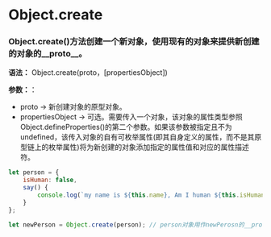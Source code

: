 # Object.create

### Object.create()方法创建一个新对象，使用现有的对象来提供新创建的对象的__proto__。

**语法：** Object.create(proto，[propertiesObject])

**参数：**：

- proto -> 新创建对象的原型对象。
- propertiesObject -> 可选。需要传入一个对象，该对象的属性类型参照Object.defineProperties()的第二个参数。如果该参数被指定且不为 undefined，该传入对象的自有可枚举属性(即其自身定义的属性，而不是其原型链上的枚举属性)将为新创建的对象添加指定的属性值和对应的属性描述符。

```javascript
let person = {
    isHuman: false,
    say() {
        console.log(`my name is ${this.name}, Am I human ${this.isHuman}`);
    }
};

let newPerson = Object.create(person); // person对象用作newPerosn的__proto__
```